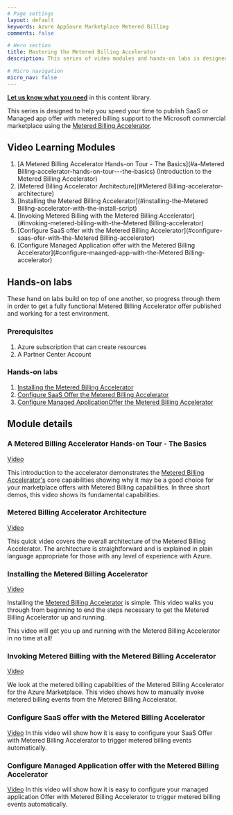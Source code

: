 ```yaml
---
# Page settings
layout: default
keywords: Azure AppSoure Marketplace Metered Billing
comments: false

# Hero section
title: Mastering the Metered Billing Accelerator
description: This series of video modules and hands-on labs is designed to help you understand, install, use, and customize the Metered Billing Accelerator project. The Metered Billing Accelerator provides a fully functional community-led Metered Billing reference implementation for those interested in publishing transactable offer with Metered Billing support in Microsoft's marketplace in hours instead of days.

# Micro navigation
micro_nav: false
---
```


**[Let us know what you need](https://forms.office.com/r/0gCrzhSMkw)** in this content library.

This series is designed to help you speed your time to publish SaaS or Managed app offer with metered billing support to the Microsoft commercial marketplace using the [Metered Billing Accelerator](https://github.com/microsoft/metered-billing-accelerator).


## Video Learning Modules

1. [A Metered Billing Accelerator Hands-on Tour - The Basics](#a-Metered Billing-accelerator-hands-on-tour---the-basics) (Introduction to the Metered Billing Accelerator)
1. [Metered Billing Accelerator Architecture](#Metered Billing-accelerator-architecture)
1. [Installing the Metered Billing Accelerator](#installing-the-Metered Billing-accelerator-with-the-install-script)
1. [Invoking Metered Billing with the Metered Billing Accelerator](#invoking-metered-billing-with-the-Metered Billing-accelerator)
1. [Configure SaaS offer with the Metered Billing Accelerator](#configure-saas-ofer-with-the-Metered Billing-accelerator)
1. [Configure Managed Application offer with the Metered Billing Accelerator](#configure-maanged-app-with-the-Metered Billing-accelerator)
## Hands-on labs

These hand on labs build on top of one another, so progress through them in order to get a fully functional Metered Billing Accelerator offer published and working for a test environment.

### Prerequisites

1. Azure subscription that can create resources
1. A Partner Center Account

### Hands-on labs

1. [Installing the Metered Billing Accelerator](./labs/lab1-install/README.md)
1. [Configure SaaS Offer the Metered Billing Accelerator](./labs/lab2-saas/README.md)
1. [Configure Managed ApplicationOffer the Metered Billing Accelerator](./labs/lab3-ama/README.md)

## Module details

### A Metered Billing Accelerator Hands-on Tour - The Basics

[Video](TBD)

This introduction to the accelerator demonstrates the [Metered Billing Accelerator's](https://github.com/microsoft/metered-billing-accelerator) core capabilities showing why it may be a good choice for your marketplace offers with Metered Billing capabilities. In three short demos, this video shows its fundamental capabilities. 


### Metered Billing Accelerator Architecture

[Video](TBD)

This quick video covers the overall architecture of the Metered Billing Accelerator. The architecture is straightforward and is explained in plain language appropriate for those with any level of experience with Azure.

### Installing the Metered Billing Accelerator

[Video](TBD)

Installing the [Metered Billing Accelerator](https://github.com/microsoft/metered-billing-accelerator) is simple. This video walks you through from beginning to end the steps necessary to get the Metered Billing Accelerator up and running. 

This video will get you up and running with the Metered Billing Accelerator in no time at all!


### Invoking Metered Billing with the Metered Billing Accelerator

[Video](TBD)

We look at the metered billing capabilities of the Metered Billing Accelerator for the Azure Marketplace. This video shows how to manually invoke metered billing events from the Metered Billing Accelerator.

### Configure SaaS offer with the Metered Billing Accelerator

[Video](TBD)
In this video will show how it is easy to configure your SaaS Offer with Metered Billing Accelerator to trigger metered billing events automatically.

### Configure Managed Application offer with the Metered Billing Accelerator

[Video](TBD)
In this video will show how it is easy to configure your managed application Offer with Metered Billing Accelerator to trigger metered billing events automatically.